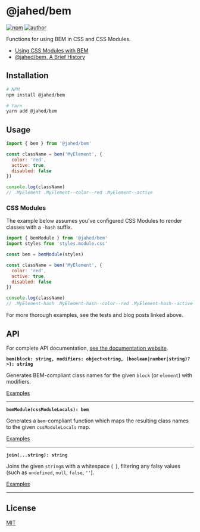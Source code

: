 # @jahed/bem

[![npm](https://img.shields.io/npm/v/@jahed/bem.svg)](https://www.npmjs.com/package/@jahed/bem)
[![author](https://img.shields.io/badge/author-jahed-%23007fff)](https://jahed.dev/)

Functions for using BEM in CSS and CSS Modules.

- [Using CSS Modules with BEM](https://jahed.dev/2018/02/09/using-css-modules-with-bem/)
- [@jahed/bem, A Brief History](https://jahed.dev/2018/02/09/jahed-bem-a-brief-history/)

## Installation

```bash
# NPM
npm install @jahed/bem

# Yarn
yarn add @jahed/bem
```

## Usage

```js
import { bem } from '@jahed/bem'

const className = bem('MyElement', {
  color: 'red',
  active: true,
  disabled: false
})

console.log(className)
// .MyElement .MyElement--color--red .MyElement--active
```

### CSS Modules

The example below assumes you've configured CSS Modules to render classes with a `-hash` suffix.

```js
import { bemModule } from '@jahed/bem'
import styles from 'styles.module.css'

const bem = bemModule(styles)

const className = bem('MyElement', {
  color: 'red',
  active: true,
  disabled: false
})

console.log(className)
// .MyElement-hash .MyElement-hash--color--red .MyElement-hash--active
```

For more thorough examples, see the tests and blog posts linked above.

## API

For complete API documentation, [see the documentation website](https://jahed.github.io/bem/).

**`bem(block: string, modifiers: object<string, (boolean|number|string)?>): string`**

Generates BEM-compliant class names for the given `block` (or `element`) with modifiers.

[Examples](src/bemModule.test.ts)

---

**`bemModule(cssModuleLocals): bem`**

Generates a `bem`-compliant function which maps the resulting class names to the given
`cssModuleLocals` map.

[Examples](src/bemModule.test.ts)

---

**`join(...string): string`**

Joins the given `string`s with a whitespace (` `), filtering any falsy
values (such as `undefined`, `null`, `false`, `''`).

[Examples](src/join.test.ts)

---

## License

[MIT](LICENSE)
